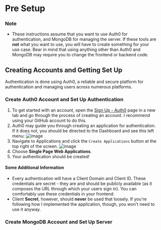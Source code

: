 # Pre Setup 

### Note

- These instructions assume that you want to use Auth0 for authentication, and MongoDB for managing the server. If these tools are **not** what you want to use, you will have to create something for your use case. Bear in mind that using anything other than Auth0 and MongoDB may require you to change the frontend or backend code.
## Creating Accounts and Getting Set Up

Authentication is done using Auth0, a reliable and secure platform for authentication and managing users across numerous platforms.

### Create Auth0 Account and Set Up Authentication
 1. To get started with an account, open the [Sign Up - Auth0](https://auth0.com/signup) page in a new tab and go through the process of creating an account. I recommend using your GitHub account to do this.
 2. Auth0 may guide you through creating an application for authentication. If it does not, you should be directed to the Dashboard and see this left menu:
 ![image](https://user-images.githubusercontent.com/104329626/225099882-734b7ec8-0527-49be-996e-b4cc9782cc66.png)
 3. Navigate to Applications and click the ```Create Applications``` button at the top right of the screen.
![image](https://user-images.githubusercontent.com/104329626/225100927-8360eac6-df8f-4c2c-903e-f72b8f07f740.png)
 4. Choose **Single Page Web Applications**.
 5. Your authentication should be created!
 
 #### Some Additional Information
  - Every authentication will have a Client Domain and Client ID. These credentials are secret - they are and should be publicly available (as it composes the URL through which your users sign in). You can comfortably use these credentials in your frontend.
  - Client **Secret**, however, should **never** be used that loosely. If you're following how I implemented the application, though, you won't need to use it anyway.
 
 ### Create MongoDB Account and Set Up Server
 



 
